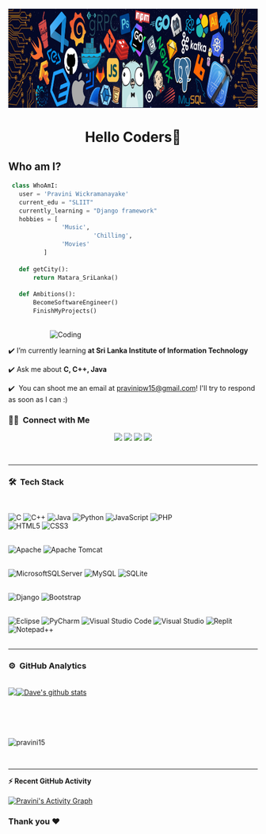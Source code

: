 <img alight="center" height ="200" width="1000"
src="https://github.com/Jaydeep-Yadav/Jaydeep-Yadav/blob/main/banner.png"/>
<h1 align="center">Hello Coders👋</h1>

## Who am I?

 ```python
  class WhoAmI:
    user = 'Pravini Wickramanayake'
	current_edu = "SLIIT"
    currently_learning = "Django framework"
	hobbies = [
				'Music',
                         'Chilling',
				'Movies'
		   ]
	
	def getCity():
		return Matara_SriLanka()
	
	def Ambitions():
		BecomeSoftwareEngineer()
		FinishMyProjects()
	
 ```



<img align ="right" alt="Coding" width="420" src="[https://media2.giphy.com/media/RbDKaczqWovIugyJmW/giphy.gif?cid=790b7611899495e4a62bf1336eb3abeb659bcf2bf74cf56a&rid=giphy.gif&ct=g](https://c.tenor.com/AlUkiGkR2j8AAAAM/new-game-ahagon-umiko-programming.gif)"> <br/>



 ✔️ I’m currently learning **at Sri Lanka Institute of Information Technology**

 ✔️ Ask me about **C, C++, Java**

 ✔️ &nbsp;You can shoot me an email at pravinipw15@gmail.com! I'll try to respond as soon as I can :)



### 🤝🏻 &nbsp;Connect with Me

<p align="center">
<a href="https://www.linkedin.com/in/pravini-wickramanayake-09156b225/"><img src="https://img.shields.io/badge/-Pravini%20Wickramanayake-0077B5?style=flat&logo=Linkedin&logoColor=white"/></a>
<a href="mailto:pravinipw15@gmail.com"><img src="https://img.shields.io/badge/-pravinipw15@gmail.com-D14836?style=flat&logo=Gmail&logoColor=white"/></a>
<a href="https://instagram.com/_praviiii______"><img src="https://img.shields.io/badge/-_praviiii______-E4405F?style=flat&logo=Instagram&logoColor=white"/></a>
<a href="https://facebook.com/pravini.wickramanayake.3"><img src="https://img.shields.io/badge/-@Pravini%20Wickramanayake-1877F2?style=flat&logo=Facebook&logoColor=white"/></a>
</p>
<br/>
<hr>

### 🛠 &nbsp;Tech Stack
<br/>

![C](https://img.shields.io/badge/c-%2300599C.svg?style=for-the-badge&logo=c&logoColor=white)
![C++](https://img.shields.io/badge/c++-%2300599C.svg?style=for-the-badge&logo=c%2B%2B&logoColor=white)
![Java](https://img.shields.io/badge/java-%23ED8B00.svg?style=for-the-badge&logo=java&logoColor=white)
![Python](https://img.shields.io/badge/python-3670A0?style=for-the-badge&logo=python&logoColor=ffdd54)
![JavaScript](https://img.shields.io/badge/javascript-%23323330.svg?style=for-the-badge&logo=javascript&logoColor=%23F7DF1E)
![PHP](https://img.shields.io/badge/php-%23777BB4.svg?style=for-the-badge&logo=php&logoColor=white)
<br>
![HTML5](https://img.shields.io/badge/html5-%23E34F26.svg?style=for-the-badge&logo=html5&logoColor=white)
![CSS3](https://img.shields.io/badge/css3-%231572B6.svg?style=for-the-badge&logo=css3&logoColor=white)
<br/>
<br/>

![Apache](https://img.shields.io/badge/apache-%23D42029.svg?style=for-the-badge&logo=apache&logoColor=white)
![Apache Tomcat](https://img.shields.io/badge/apache%20tomcat-%23F8DC75.svg?style=for-the-badge&logo=apache-tomcat&logoColor=black)
<br/>
<br/>

![MicrosoftSQLServer](https://img.shields.io/badge/Microsoft%20SQL%20Sever-CC2927?style=for-the-badge&logo=microsoft%20sql%20server&logoColor=white)
![MySQL](https://img.shields.io/badge/mysql-%2300f.svg?style=for-the-badge&logo=mysql&logoColor=white)
![SQLite](https://img.shields.io/badge/sqlite-%2307405e.svg?style=for-the-badge&logo=sqlite&logoColor=white)
<br/>
<br/>

![Django](https://img.shields.io/badge/django-%23092E20.svg?style=for-the-badge&logo=django&logoColor=white)
![Bootstrap](https://img.shields.io/badge/bootstrap-%23563D7C.svg?style=for-the-badge&logo=bootstrap&logoColor=white)
<br/>
<br/>

![Eclipse](https://img.shields.io/badge/Eclipse-FE7A16.svg?style=for-the-badge&logo=Eclipse&logoColor=white)
![PyCharm](https://img.shields.io/badge/pycharm-143?style=for-the-badge&logo=pycharm&logoColor=black&color=black&labelColor=green)
![Visual Studio Code](https://img.shields.io/badge/Visual%20Studio%20Code-0078d7.svg?style=for-the-badge&logo=visual-studio-code&logoColor=white)
![Visual Studio](https://img.shields.io/badge/Visual%20Studio-5C2D91.svg?style=for-the-badge&logo=visual-studio&logoColor=white)
![Replit](https://img.shields.io/badge/Replit-DD1200?style=for-the-badge&logo=Replit&logoColor=white)
![Notepad++](https://img.shields.io/badge/Notepad++-90E59A.svg?style=for-the-badge&logo=notepad%2b%2b&logoColor=black)
<br/>
<br/>

<hr>

### ⚙️ &nbsp;GitHub Analytics

<br/>

<a href="https://github.com/Pravini15">
  <img align="left" src="https://github-readme-stats.vercel.app/api/top-langs/?username=Pravini15&theme=tokyonight" />
  </a>

<a href="https://github.com/Pravini15">
 <img align="center" src="https://github-readme-stats.vercel.app/api?username=Pravini15&show_icons=true&theme=tokyonight&line_height=27" alt="Dave's github stats"/>
</a>

<br/>
<br/>
<br/>
<br/>
<br/>

<p><img align="center" src="https://github-readme-streak-stats.herokuapp.com/?user=pravini15&theme=tokyonight" alt="pravini15" /></p>

<br/>
<hr>

  <summary><b>⚡ Recent GitHub Activity</b></summary>
  <br/>
   <a href="https://github.com/Pravini15"><img alt="Pravini's Activity Graph" src="https://activity-graph.herokuapp.com/graph?username=Pravini15&custom_title=Pravini15's%20Contribution%20Graph&theme=react-dark" /></a>
  <br/>
  

### Thank you ❤️


  

